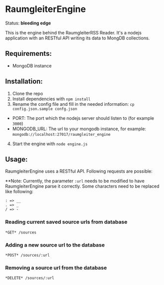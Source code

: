 # RaumgleiterEngine

Status: **bleeding edge**

This is the engine behind the RaumgleiterRSS Reader.
It's a nodejs application with an RESTful API writing its data to MongDB collections.

## Requirements:
- MongoDB instance

## Installation:

1. Clone the repo
2. Install dependencies with `npm install`
3. Rename the config file and fill in the needed information: `cp config.json.sample confg.json`
- PORT: The port which the nodejs server should listen to (for example `3000`)
- MONGODB_URL: The url to your mongodb instance, for example: `mongodb://localhost:27017/raumgleiter_engine`
4. Start the engine with `node engine.js`

## Usage:

RaumgleiterEngine uses a RESTful API.
Following requests are possible:

**Note: Currently, the parameter `:url` needs to be modified to have RaumgleiterEngine parse it correctly.
Some characters need to be replaced like following:

```
: => __
. => _
/ => -
```

### Reading current saved source urls from database
`*GET* /sources`

### Adding a new source url to the database
`*POST* /sources/:url`

### Removing a source url from the database
`*DELETE* /sources/:url`
